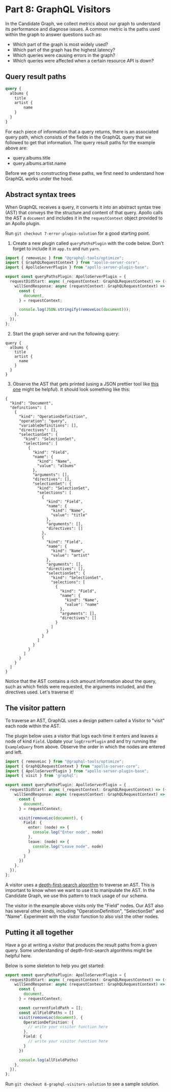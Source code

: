 # Part 8: GraphQL Visitors

In the Candidate Graph, we collect metrics about our graph to understand its performance and diagnose issues. A common metric is the paths used within the graph to answer questions such as:
- Which part of the graph is most widely used?
- Which part of the graph has the highest latency?
- Which queries were causing errors in the graph?
- Which queries were affected when a certain resource API is down?

## Query result paths
``` graphql
query {
  albums {
    title
    artist {
        name
    }
  }
}
```
For each piece of information that a query returns, there is an associated query path, which consists of the fields in the GraphQL query that we followed to get that information. The query result paths for the example above are:
- query.albums.title
- query.albums.artist.name

Before we get to constructing these paths, we first need to understand how GraphQL works under the hood.

## Abstract syntax trees
When GraphQL receives a query, it converts it into an abstract syntax tree (AST) that conveys the the structure and content of that query. Apollo calls the AST a `document` and includes it in the `requestContext` object provided to an Apollo plugin.

Run `git checkout 7-error-plugin-solution` for a good starting point.

1. Create a new plugin called `queryPathsPlugin` with the code below. Don't forget to include it in `app.ts` and run `yarn`.
``` ts
import { removeLoc } from "@graphql-tools/optimize";
import { GraphQLRequestContext } from "apollo-server-core";
import { ApolloServerPlugin } from "apollo-server-plugin-base";

export const queryPathsPlugin: ApolloServerPlugin = {
  requestDidStart: async (_requestContext: GraphQLRequestContext) => ({
    willSendResponse: async (requestContext: GraphQLRequestContext) => {
      const {
        document,
      } = requestContext;

      console.log(JSON.stringify(removeLoc(document)));
    },
  }),
};

```

2. Start the graph server and run the following query:
``` 
query {
  albums {
    title
    artist {
      name
    }
  }
}
```

3. Observe the AST that gets printed (using a JSON prettier tool like [this one](https://jsonformatter.org/json-pretty-print) might be helpful). It should look something like this:
```
{
  "kind": "Document",
  "definitions": [
    {
      "kind": "OperationDefinition",
      "operation": "query",
      "variableDefinitions": [],
      "directives": [],
      "selectionSet": {
        "kind": "SelectionSet",
        "selections": [
          {
            "kind": "Field",
            "name": {
              "kind": "Name",
              "value": "albums"
            },
            "arguments": [],
            "directives": [],
            "selectionSet": {
              "kind": "SelectionSet",
              "selections": [
                {
                  "kind": "Field",
                  "name": {
                    "kind": "Name",
                    "value": "title"
                  },
                  "arguments": [],
                  "directives": []
                },
                {
                  "kind": "Field",
                  "name": {
                    "kind": "Name",
                    "value": "artist"
                  },
                  "arguments": [],
                  "directives": [],
                  "selectionSet": {
                    "kind": "SelectionSet",
                    "selections": [
                      {
                        "kind": "Field",
                        "name": {
                          "kind": "Name",
                          "value": "name"
                        },
                        "arguments": [],
                        "directives": []
                      }
                    ]
                  }
                }
              ]
            }
          }
        ]
      }
    }
  ]
}
```

Notice that the AST contains a rich amount information about the query, such as which fields were requested, the arguments included, and the directives used. Let's traverse it!

## The visitor pattern
To traverse an AST, GraphQL uses a design pattern called a Visitor to "visit" each node within the AST. 

The plugin below uses a visitor that logs each time it enters and leaves a node of kind `Field`. Update your `logErrorPlugin` and and try running the `ExampleQuery` from above. Observe the order in which the nodes are entered and left. 

``` ts
import { removeLoc } from "@graphql-tools/optimize";
import { GraphQLRequestContext } from "apollo-server-core";
import { ApolloServerPlugin } from "apollo-server-plugin-base";
import { visit } from 'graphql';

export const queryPathsPlugin: ApolloServerPlugin = {
  requestDidStart: async (_requestContext: GraphQLRequestContext) => ({
    willSendResponse: async (requestContext: GraphQLRequestContext) => {
      const {
        document,
      } = requestContext;

      visit(removeLoc(document), {
        Field: {
          enter: (node) => {
            console.log("Enter node", node)
          },
          leave: (node) => {
            console.log("Leave node", node)
          }
        }
      })
    },
  }),
};
```

A visitor uses a [depth-first-search algorithm](https://brilliant.org/wiki/depth-first-search-dfs/) to traverse an AST. This is important to know when we want to use it to manipulate the AST. In the Candidate Graph, we use this pattern to track usage of our schema. 

The visitor in the example above visits only the "Field" nodes. Our AST also has several other kinds, including "OperationDefinition", "SelectionSet" and "Name". Experiment with the visitor function to also visit the other nodes.


## Putting it all together
Have a go at writing a visitor that produces the result paths from a given query. Some understanding of depth-first-search algorithms might be helpful here.

Below is some skeleton to help you get started:
``` ts
export const queryPathsPlugin: ApolloServerPlugin = {
  requestDidStart: async (_requestContext: GraphQLRequestContext) => ({
    willSendResponse: async (requestContext: GraphQLRequestContext) => {
      const {
        document,
      } = requestContext;

      const currentFieldPath = [];
      const allFieldPaths = []
      visit(removeLoc(document), {
        OperationDefinition: {
          // write your visitor function here
        },
        Field: {
          // write your visitor function here
        }
      })

      console.log(allFieldPaths)
    },
  }),
};
```

Run `git checkout 8-graphql-visitors-solution` to see a sample solution.